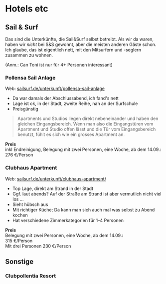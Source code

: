 ﻿# Hotels etc

## Sail & Surf
Das sind die Unterkünfte, die Sail&Surf selbst betreibt.
Als wir da waren, haben wir *nicht* bei S&S gewohnt, aber die meisten anderen Gäste schon.
Ich glaube, das ist eigentlich nett, mit den Mitsurfern und -seglern zusammen zu wohnen.

(Anm.: Can Toni ist nur für 4+ Personen interessant)

### Pollensa Sail Anlage
Web: [sailsurf.de/unterkunft/pollensa-sail-anlage](http://www.sailsurf.de/unterkunft/pollensa-sail-anlage/ "Sail & Surf Anlage")
 * Da war damals der Abschlussabend, ich fand's nett
 * Lage ist ok, in der Stadt, zweite Reihe, nah an der Surfschule
 * Preisgünstig

> Apartments und Studios liegen direkt nebeneinander und haben den gleichen Eingangsbereich. Wenn man also die Eingangstüren vom Apartment und Studio offen lässt und die Tür vom Eingangsbereich benutzt, fühlt es sich wie ein grosses Apartment an. 

__Preis__  
inkl Endreinigung, Belegung mit zwei Personen, eine Woche, ab dem 14.09.:  
276 €/Person

### Clubhaus Apartment
Web: [sailsurf.de/unterkunft/clubhaus-apartment/](http://www.sailsurf.de/unterkunft/clubhaus-apartment/ "Sail & Surf Clubhaus")
 * Top Lage, direkt am Strand in der Stadt
 * Ggf. laut abends? Auf der Straße am Strand ist aber vermutlich nicht viel los …
 * Sieht hübsch aus
 * Mit richtiger Küche; Da kann man sich auch mal was selbst zu Abend kochen
 * Hat verschiedene Zimmerkategorien für 1–4 Personen

__Preis__  
Belegung mit zwei Personen, eine Woche, ab dem 14.09.:  
315 €/Person  
Mit drei Personen 230 €/Person

## Sonstige

### Clubpollentia Resort

### 
